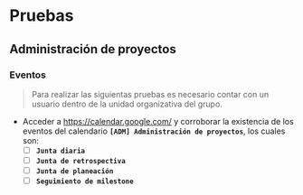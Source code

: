 # Pruebas

## Administración de proyectos

### Eventos

> Para realizar las siguientas pruebas es necesario contar con un usuario dentro de la unidad organizativa del grupo.

- Acceder a https://calendar.google.com/ y corroborar la existencia de los eventos del calendario **`[ADM] Administración de proyectos`**, los cuales son:
  - [ ] **`Junta diaria`**
  - [ ] **`Junta de retrospectiva`**
  - [ ] **`Junta de planeación`**
  - [ ] **`Seguimiento de milestone`**
